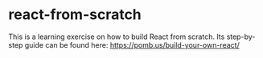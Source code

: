 # react-from-scratch

This is a learning exercise on how to build React from scratch. Its step-by-step guide can be found here: https://pomb.us/build-your-own-react/
